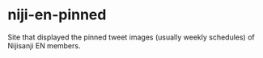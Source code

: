 # niji-en-pinned

Site that displayed the pinned tweet images (usually weekly schedules) of
Nijisanji EN members.
